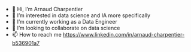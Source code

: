 - 👋 Hi, I’m Arnaud Charpentier
- 👀 I’m interested in data science and IA more specifically
- 🌱 I’m currently working as a Data Engineer
- 💞️ I’m looking to collaborate on data science
- 📫 How to reach me <https://www.linkedin.com/in/arnaud-charpentier-b536901a7>
